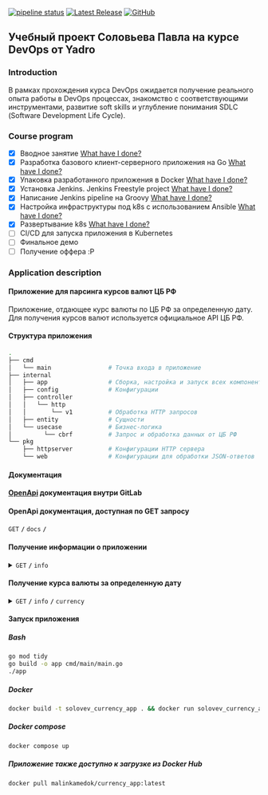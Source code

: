 [![pipeline status](https://gitlab-pub.yadro.com/devops-school-2024/student/p.solovev/badges/main/pipeline.svg)](https://gitlab-pub.yadro.com/devops-school-2024/student/p.solovev/-/commits/main)
[![Latest Release](https://gitlab-pub.yadro.com/devops-school-2024/student/p.solovev/-/badges/release.svg)](https://gitlab-pub.yadro.com/devops-school-2024/student/p.solovev/-/releases)
[![GitHub](https://img.shields.io/badge/GitHub-malinkamedok-blue?logo=github)](https://github.com/malinkamedok)

## Учебный проект Соловьева Павла на курсе DevOps от Yadro

### Introduction

В рамках прохождения курса DevOps ожидается получение реального опыта работы в DevOps процессах, знакомство с соответствующими инструментами, развитие soft skills и углубление понимания SDLС (Software Development Life Cycle).

### Сourse program

- [x] Вводное занятие [What have I done?](https://gitlab-pub.yadro.com/devops-school-2024/student/p.solovev/-/merge_requests/1)
- [x] Разработка базового клиент-серверного приложения на Go [What have I done?](docs/summary/hw1.md)
- [x] Упаковка разработанного приложения в Docker [What have I done?](docs/summary/hw2.md)
- [x] Установка Jenkins. Jenkins Freestyle project [What have I done?](docs/summary/hw3.md)
- [x] Написание Jenkins pipeline на Groovy [What have I done?](docs/summary/hw4.md)
- [x] Настройка инфраструктуры под k8s с использованием Ansible [What have I done?](docs/summary/hw5.md)
- [x] Развертывание k8s [What have I done?](docs/summary/hw6.md)
- [ ] CI/CD для запуска приложения в Kubernetes
- [ ] Финальное демо
- [ ] Получение оффера :P

### Application description

#### Приложение для парсинга курсов валют ЦБ РФ

Приложение, отдающее курс валюты по ЦБ РФ за определенную дату. Для получения курсов валют используется официальное API ЦБ РФ.

#### Структура приложения

```bash
.
├── cmd
│   └── main                # Точка входа в приложение
├── internal
│   ├── app                 # Сборка, настройка и запуск всех компонентов
│   ├── config              # Конфигурации
│   ├── controller
│   │   └── http
│   │       └── v1          # Обработка HTTP запросов
│   ├── entity              # Сущности
│   └── usecase             # Бизнес-логика
│         └── cbrf          # Запрос и обработка данных от ЦБ РФ
└── pkg
    ├── httpserver          # Конфигурации HTTP сервера
    └── web                 # Конфигурации для обработки JSON-ответов
```

#### Документация

#### [OpenApi](/docs/openapi.yaml) документация внутри GitLab

#### OpenApi документация, доступная по GET запросу

<summary><code>GET</code> <code><b>/</b></code> <code>docs</code> <code><b>/</b></code></summary>

#### Получение информации о приложении

<details>
 <summary><code>GET</code> <code><b>/</b></code> <code>info</code></summary>

##### Example output

```json
{
  "version": "0.1.0",
  "service": "currency",
  "author": "p.solovev"
}
```

</details>

#### Получение курса валюты за определенную дату

<details>
 <summary><code>GET</code> <code><b>/</b></code> <code>info</code> <code><b>/</b></code> <code>currency</code></summary>

##### Parameters

> | name     | type     | data type | example    | description                 |
> |----------|----------|-----------|------------|-----------------------------|
> | currency | optional | string    | USD        | Валюта в стандарте ISO 4217 |
> | date     | optional | string    | 2016-01-06 | Дата в формате YYYY-MM-DD   |

##### Example output

```json
{
    "data": {
      "USD": "33,4013"
    },
    "service": "currency"
}
```

</details>

#### Запуск приложения

##### Bash

```bash
go mod tidy
go build -o app cmd/main/main.go
./app
```

##### Docker

```bash
docker build -t solovev_currency_app . && docker run solovev_currency_app
```

##### Docker compose
```bash
docker compose up
```

##### Приложение также доступно к загрузке из Docker Hub

```bash
docker pull malinkamedok/currency_app:latest
```
